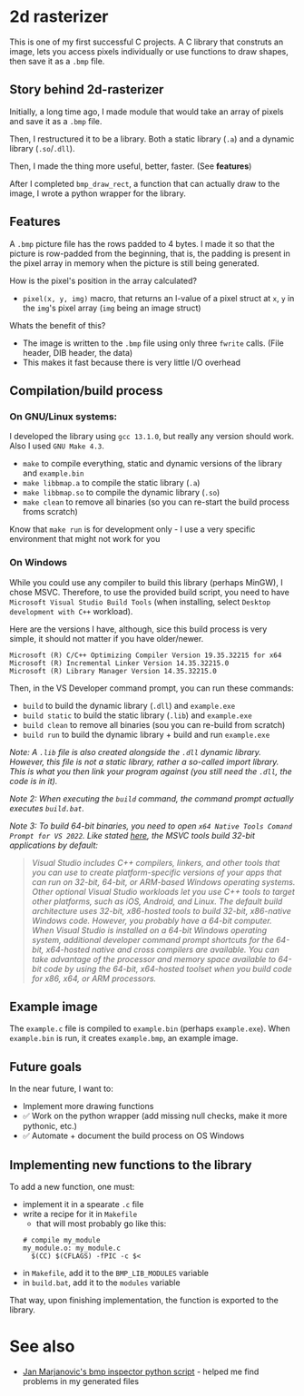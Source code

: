 # 2d rasterizer
This is one of my first successful C projects. A C library that construts an image, lets you access pixels individually or use functions to draw shapes, then save it as a `.bmp` file.

## Story behind 2d-rasterizer
Initially, a long time ago, I made module that would take an array of pixels and save it as a `.bmp` file. 

Then, I restructured it to be a library. Both a static library (`.a`) and a dynamic library (`.so`/`.dll`).

Then, I made the thing more useful, better, faster. (See **features**)

After I completed `bmp_draw_rect`, a function that can actually draw to the image, I wrote a python wrapper for the library.

## Features

A `.bmp` picture file has the rows padded to 4 bytes. I made it so that the picture is row-padded from the beginning, that is, the padding is present in the pixel array in memory when the picture is still being generated. 

How is the pixel's position in the array calculated?
- `pixel(x, y, img)` macro, that returns an l-value of a pixel struct at `x`, `y` in the  `img`'s pixel array (`img` being an image struct)

Whats the benefit of this?
- The image is written to the `.bmp` file using only three `fwrite` calls. (File header, DIB header, the data)
- This makes it fast because there is very little I/O overhead

## Compilation/build process
### On GNU/Linux systems:
I developed the library using `gcc 13.1.0`, but really any version should work. Also I used `GNU Make 4.3`.

- `make` to compile everything, static and dynamic versions of the library and `example.bin`
- `make libbmap.a` to compile the static library (`.a`)
- `make libbmap.so` to compile the dynamic library (`.so`)
- `make clean` to remove all binaries (so you can re-start the build process froms scratch)

Know that `make run` is for development only - I use a very specific environment that might not work for you

### On Windows
While you could use any compiler to build this library (perhaps MinGW), I chose MSVC. Therefore, to use the provided build script, you need to have `Microsoft Visual Studio Build Tools` (when installing, select `Desktop development with C++` workload).

Here are the versions I have, although, sice this build process is very simple, it should not matter if you have older/newer.
```
Microsoft (R) C/C++ Optimizing Compiler Version 19.35.32215 for x64
Microsoft (R) Incremental Linker Version 14.35.32215.0
Microsoft (R) Library Manager Version 14.35.32215.0
```

Then, in the VS Developer command prompt, you can run these commands:

- `build` to build the dynamic library (`.dll`) and `example.exe`
- `build static` to build the static library (`.lib`) and `example.exe`
- `build clean` to remove all binaries (sou you can re-build from scratch)
- `build run` to build the dynamic library + build and run `example.exe`

*Note: A `.lib` file is also created alongside the `.dll` dynamic library. However, this file is not a static library, rather a so-called *import library*. This is what you then link your program against (you still need the `.dll`, the code is in it).*

*Note 2: When executing the `build` command, the command prompt actually executes `build.bat`.*

*Note 3: To build 64-bit binaries, you need to open `x64 Native Tools Comand Prompt for VS 2022`.*
*Like stated [here](https://learn.microsoft.com/en-us/cpp/build/how-to-enable-a-64-bit-visual-cpp-toolset-on-the-command-line?view=msvc-170), the MSVC tools build 32-bit applications by default:*
> *Visual Studio includes C++ compilers, linkers, and other tools that you can use to create platform-specific versions of your apps that can run on 32-bit, 64-bit, or ARM-based Windows operating systems. Other optional Visual Studio workloads let you use C++ tools to target other platforms, such as iOS, Android, and Linux. The default build architecture uses 32-bit, x86-hosted tools to build 32-bit, x86-native Windows code. However, you probably have a 64-bit computer. When Visual Studio is installed on a 64-bit Windows operating system, additional developer command prompt shortcuts for the 64-bit, x64-hosted native and cross compilers are available. You can take advantage of the processor and memory space available to 64-bit code by using the 64-bit, x64-hosted toolset when you build code for x86, x64, or ARM processors.*

## Example image
The `example.c` file is compiled to `example.bin` (perhaps `example.exe`). When `example.bin` is run, it creates `example.bmp`, an example image.

## Future goals
In the near future, I want to:
- Implement more drawing functions
- ✅ Work on the python wrapper (add missing null checks, make it more pythonic, etc.)
- ✅ Automate + document the build process on OS Windows

## Implementing new functions to the library
To add a new function, one must:
- implement it in a spearate `.c` file
- write a recipe for it in `Makefile`
  - that will most probably go like this:
  ```
  # compile my_module
  my_module.o: my_module.c
  	$(CC) $(CFLAGS) -fPIC -c $<
  ```
- in `Makefile`, add it to the `BMP_LIB_MODULES` variable
- in `build.bat`, add it to the `modules` variable

That way, upon finishing implementation, the function is exported to the library.

# See also
- [Jan Marjanovic's bmp inspector python script](https://gist.github.com/j-marjanovic/5319384ad6606d6fd6d6) - helped me find problems in my generated files